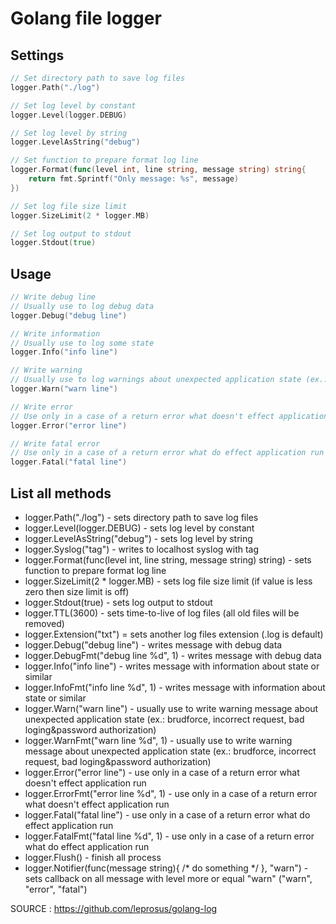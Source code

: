 # Golang file logger

## Settings

```go
// Set directory path to save log files
logger.Path("./log")

// Set log level by constant
logger.Level(logger.DEBUG)

// Set log level by string
logger.LevelAsString("debug")

// Set function to prepare format log line
logger.Format(func(level int, line string, message string) string{
    return fmt.Sprintf("Only message: %s", message)
})

// Set log file size limit
logger.SizeLimit(2 * logger.MB)

// Set log output to stdout 
logger.Stdout(true)
```

## Usage
```go
// Write debug line
// Usually use to log debug data
logger.Debug("debug line")

// Write information
// Usually use to log some state
logger.Info("info line")

// Write warning
// Usually use to log warnings about unexpected application state (ex.: brudforce, incorrect request, bad loging&password authorization) 
logger.Warn("warn line")

// Write error
// Use only in a case of a return error what doesn't effect application run
logger.Error("error line")

// Write fatal error
// Use only in a case of a return error what do effect application run
logger.Fatal("fatal line")
```

## List all methods

* logger.Path("./log") - sets directory path to save log files
* logger.Level(logger.DEBUG) - sets log level by constant
* logger.LevelAsString("debug") - sets log level by string
* logger.Syslog("tag") - writes to localhost syslog with tag
* logger.Format(func(level int, line string, message string) string) - sets function to prepare format log line
* logger.SizeLimit(2 * logger.MB) - sets log file size limit (if value is less zero then size limit is off)
* logger.Stdout(true) - sets log output to stdout
* logger.TTL(3600) - sets time-to-live of log files (all old files will be removed)
* logger.Extension("txt") = sets another log files extension (.log is default)
* logger.Debug("debug line") - writes message with debug data
* logger.DebugFmt("debug line %d", 1) - writes message with debug data
* logger.Info("info line") - writes message with information about state or similar
* logger.InfoFmt("info line %d", 1) - writes message with information about state or similar
* logger.Warn("warn line") - usually use to write warning message about unexpected application state (ex.: brudforce, incorrect request, bad loging&password authorization) 
* logger.WarnFmt("warn line %d", 1) - usually use to write warning message about unexpected application state (ex.: brudforce, incorrect request, bad loging&password authorization) 
* logger.Error("error line") - use only in a case of a return error what doesn't effect application run
* logger.ErrorFmt("error line %d", 1) - use only in a case of a return error what doesn't effect application run
* logger.Fatal("fatal line") - use only in a case of a return error what do effect application run
* logger.FatalFmt("fatal line %d", 1) - use only in a case of a return error what do effect application run
* logger.Flush() - finish all process
* logger.Notifier(func(message string){ /* do something */ }, "warn") - sets callback on all message with level more or equal "warn" ("warn", "error", "fatal")

SOURCE : https://github.com/leprosus/golang-log